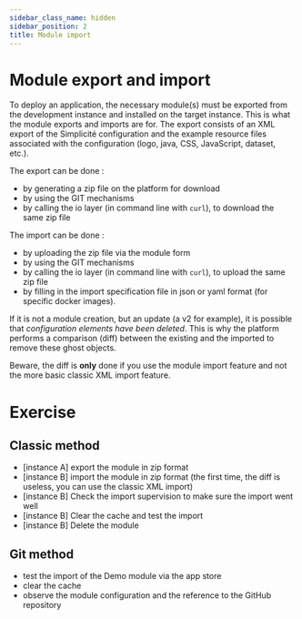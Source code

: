 ```yaml
---
sidebar_class_name: hidden
sidebar_position: 2
title: Module import
---
```


Module export and import
====================

To deploy an application, the necessary module(s) must be exported from the development instance and installed on the target instance. This is what the module exports and imports are for. The export consists of an XML export of the Simplicité configuration and the example resource files associated with the configuration (logo, java, CSS, JavaScript, dataset, etc.).

The export can be done :
- by generating a zip file on the platform for download
- by using the GIT mechanisms
- by calling the io layer (in command line with `curl`), to download the same zip file

The import can be done :
- by uploading the zip file via the module form
- by using the GIT mechanisms
- by calling the io layer (in command line with `curl`), to upload the same zip file
- by filling in the import specification file in json or yaml format (for specific docker images).

If it is not a module creation, but an update (a v2 for example), it is possible that *configuration elements have been deleted*. This is why the platform performs a comparison (diff) between the existing and the imported to remove these ghost objects.

<div class="warning">Beware, the diff is <strong>only</strong> done if you use the module import feature and not the more basic classic XML import feature.</div>

Exercise
====================

Classic method
---------------------------

- [instance A] export the module in zip format
- [instance B] import the module in zip format (the first time, the diff is useless, you can use the classic XML import)
- [instance B] Check the import supervision to make sure the import went well
- [instance B] Clear the cache and test the import
- [instance B] Delete the module

Git method
---------------------------

- test the import of the Demo module via the app store
- clear the cache
- observe the module configuration and the reference to the GitHub repository
